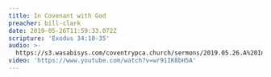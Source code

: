 ```yaml
---
title: In Covenant with God
preacher: bill-clark
date: 2019-05-26T11:59:33.072Z
scripture: 'Exodus 34:10-35'
audio: >-
  https://s3.wasabisys.com/coventrypca.church/sermons/2019.05.26.A%20In%20Covenant%20with%20God%20-%20J.%20William%20Clark.mp3
video: 'https://www.youtube.com/watch?v=wr91IK8bH5A'
---
```

